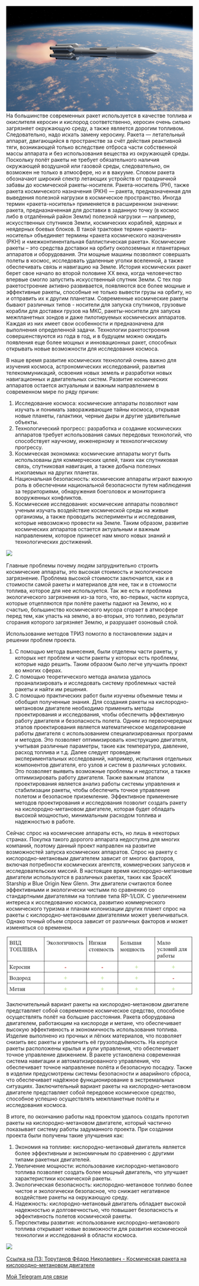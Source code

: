 <link rel="shortcut icon" type="image/png" href="/image/Rocket4.png">

<img src="image/Rocket4.png"/>
  На большинстве современных ракет используется в качестве топлива и окислителя керосин и кислород соответственно, керосин очень сильно загрязняет окружающую среду, а также является дорогим топливом. Следовательно, надо искать замену керосину.
  Ракета — летательный аппарат, двигающийся в пространстве за счёт действия реактивной тяги, возникающей только вследствие отброса части собственной массы аппарата и без использования вещества из окружающей среды. Поскольку полёт ракеты не требует обязательного наличия окружающей воздушной или газовой среды, следовательно, он возможен не только в атмосфере, но и в вакууме. Словом ракета обозначают широкий спектр летающих устройств от праздничной забавы до космической ракеты-носителя.
  Ракета-носитель (РН), также ракета космического назначения (РКН) — ракета, предназначенная для выведения полезной нагрузки в космическое пространство.
  Иногда термин «ракета-носитель» применяется в расширенном значении: ракета, предназначенная для доставки в заданную точку (в космос либо в отдалённый район Земли) полезной нагрузки — например, искусственных спутников Земли, космических кораблей, ядерных и неядерных боевых блоков. В такой трактовке термин «ракета-носитель» объединяет термины «ракета космического назначения» (РКН) и «межконтинентальная баллистическая ракета».
  Космические ракеты – это средства доставки на орбиту околоземных и планетарных аппаратов и оборудования. Эти мощные машины позволяют совершать полеты в космос, исследовать удаленные уголки вселенной, а также обеспечивать связь и навигацию на Земле.
  История космических ракет берет свое начало во второй половине XX века, когда человечество впервые смогло запустить искусственный спутник Земли. С тех пор ракетостроение активно развивается, появляются все более мощные и эффективные ракеты, способные не только вывести грузы на орбиту, но и отправить их к другим планетам.
  Современные космические ракеты бывают различных типов - носители для запуска спутников, грузовые корабли для доставки грузов на МКС, ракеты-носители для запуска межпланетных зондов и даже пилотируемых космических аппаратов. Каждая из них имеет свои особенности и предназначена для выполнения определенной задачи.
  Технологии ракетостроения совершенствуются из года в год, и в будущем можно ожидать появления еще более мощных и инновационных ракет, способных открывать новые возможности для исследования космоса.

  В наше время развитие космических технологий очень важно для изучения космоса, астрономических исследований, развития телекоммуникаций, освоения новых земель и разработки новых навигационных и двигательных систем.
  Развитие космических аппаратов остается актуальным и важным направлением в современном мире по ряду причин:

  1.	Исследование космоса: космические аппараты позволяют нам изучать и понимать завораживающие тайны космоса, открывая новые планеты, галактики, черные дыры и другие удивительные объекты.
  2.	Технологический прогресс: разработка и создание космических аппаратов требует использования самых передовых технологий, что способствует научному, инженерному и технологическому прогрессу.
  3.	Космическая экономика: космические аппараты могут быть использованы для коммерческих целей, таких как спутниковая связь, спутниковая навигация, а также добыча полезных ископаемых на других планетах.
  4.	Национальная безопасность: космические аппараты играют важную роль в обеспечении национальной безопасности путем наблюдения за территориями, обнаружения боеголовок и мониторинга вооруженных конфликтов.
  5.	Космические исследования: космические аппараты позволяют ученым изучать воздействие космической среды на живые организмы, а также проводить эксперименты и исследования, которые невозможно провести на Земле.
  Таким образом, развитие космических аппаратов остается актуальным и важным направлением, которое принесет нам много новых знаний и технологических достижений.

<img src="gif/0001-0350_1.gif"/>

  Главные проблемы почему людям затруднительно строить космические аппараты, это высокая стоимость и экологическое загрязнение.
  Проблема высокой стоимости заключается, как и в стоимости самой ракеты и материалов для нее, так и в стоимости топлива, которое для нее используется.
  Так же есть и проблема экологического загрязнения из-за того, что, во-первых, части корпуса, которые отцепляются при полёте ракеты падают на Землю, но к счастью, большинство космического мусора сгорает в атмосфере перед тем, как упасть на землю, а во-вторых, это топливо, результат сгорания которого загрязняет Землю, и разрушает озоновый слой.

  Использование методов ТРИЗ помогло в постановлении задач и решении проблем проекта.
1.	С помощью метода вынесения, были отделены части ракеты, у которых нет проблем и части ракеты у которых есть проблемы, которые надо решить. Таким образом было легче улучшить проект во многих сферах.
2.	С помощью теоретического метода анализа удалось проанализировать и исследовать систему проблемных частей ракеты и найти им решения.
3.	С помощью практических работ были изучены объемные темы и обобщил полученные знания.
  Для создания ракеты на кислородно-метановом двигателе необходимо применить методы проектирования и исследования, чтобы обеспечить эффективную работу двигателя и безопасность полета. 
  Одним из первоочередных этапов проектирования является математическое моделирование работы двигателя с использованием специализированных программ и методов. Это позволяет оптимизировать конструкцию двигателя, учитывая различные параметры, такие как температура, давление, расход топлива и т.д. 
    Далее следует проведение экспериментальных исследований, например, испытания отдельных компонентов двигателя, его узлов и систем в различных условиях. Это позволяет выявить возможные проблемы и недостатки, а также оптимизировать работу двигателя.
  Также важным этапом проектирования является анализ работы системы управления и стабилизации ракеты, чтобы обеспечить точное управление полетом и безопасное приземление. 
Эффективное применение методов проектирования и исследования позволит создать ракету на кислородно-метановом двигателе, которая будет обладать высокой мощностью, минимальным расходом топлива и надежностью в работе.

  Сейчас спрос на космические аппараты есть, но лишь в некоторых странах. Покупка такого дорогого аппарата недоступна для многих компаний, поэтому данный проект направлен на развитие возможностей запуска космических аппаратов.
  Спрос на ракету с кислородно-метановым двигателем зависит от многих факторов, включая потребности космических агентств, коммерческих запусков и исследовательских миссий. 
В настоящее время кислородно-метановые двигатели используются в различных ракетах, таких как SpaceX Starship и Blue Origin New Glenn. Эти двигатели считаются более эффективными и экологически чистыми по сравнению со стандартными двигателями на топливе типа RP-1/LOX. 
  С увеличением интереса к исследованию космоса, развитию коммерческого космического туризма и планам колонизации других планет спрос на ракеты с кислородно-метановыми двигателями может увеличиваться.         Однако точный объем спроса зависит от различных факторов и может изменяться со временем.

<img src="image/image copy.png"/>

  Заключительный вариант ракеты на кислородно-метановом двигателе представляет собой современное космическое средство, способное осуществлять полёт на большие расстояния. Ракета оборудована двигателем, работающим на кислороде и метане, что обеспечивает высокую эффективность и экономичность использования топлива.
  Изделие выполнено из прочных и лёгких материалов, что позволяет снизить вес ракеты и увеличить её грузоподъёмность. На корпусе ракеты расположены крылья и рули управления, что обеспечивает точное управление движением.
  В ракете установлена современная система навигации и автоматизированного управления, что обеспечивает точное направление полёта и безопасную посадку. Также в изделии предусмотрены системы безопасности и аварийного сброса, что обеспечивает надёжное функционирование в экстремальных ситуациях.
  Заключительный вариант ракеты на кислородно-метановом двигателе представляет собой передовое космическое средство, способное успешно осуществлять межпланетные полёты и исследования космоса.

  В итоге, по окончанию работы над проектом удалось создать прототип ракеты на кислородно-метановом двигателе, который частично показывает систему работы задуманного проекта. При создании проекта были получены такие улучшения как:
  1. Экономия на топливе: кислородно-метановый двигатель является более эффективным и экономичным по сравнению с другими типами ракетных двигателей.
  2. Увеличение мощности: использование кислородно-метанового топлива позволяет создать более мощный двигатель, что улучшает характеристики космической ракеты.
  3. Экологическая безопасность: кислородно-метановое топливо более чистое и экологически безопасное, что снижает негативное воздействие ракеты на окружающую среду.
  4. Надежность: кислородно-метановый двигатель обладает высокой надежностью и долговечностью, что повышает безопасность и эффективность полетов космической ракеты.
  5. Перспективы развития: использование кислородно-метанового топлива открывает новые возможности для развития космической технологии и исследований в области космоса.

<img src="gif/ani2.gif"/>

[Ссылка на ПЗ: Торутанов Фёдор Николаевич - Космическая ракета на кислородно-метановом двигателе](https://github.com/SaT0t1s/RocketOM-0001/blob/420a514e423589857fa46f5d4c9415c28b26c698/Doc/%D0%9F%D0%97%20-%20%D0%A2%D0%BE%D1%80%D1%83%D1%82%D0%B0%D0%BD%D0%BE%D0%B2%20%D0%A4%D1%91%D0%B4%D0%BE%D1%80%20%D0%9D%D0%B8%D0%BA%D0%BE%D0%BB%D0%B0%D0%B5%D0%B2%D0%B8%D1%87%20-%20%D0%9A%D0%BE%D1%81%D0%BC%D0%B8%D1%87%D0%B5%D1%81%D0%BA%D0%B0%D1%8F%20%D1%80%D0%B0%D0%BA%D0%B5%D1%82%D0%B0%20%D0%BD%D0%B0%20%D0%BA%D0%B8%D1%81%D0%BB%D0%BE%D1%80%D0%BE%D0%B4%D0%BD%D0%BE-%D0%BC%D0%B5%D1%82%D0%B0%D0%BD%D0%BE%D0%B2%D0%BE%D0%BC%20%D0%B4%D0%B2%D0%B8%D0%B3%D0%B0%D1%82%D0%B5%D0%BB%D0%B5.pdf)

[Мой Telegram для связи](https://t.me/sat0t1s)
